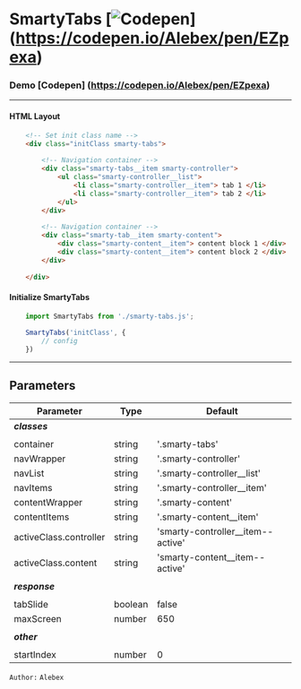 SmartyTabs [![Codepen](https://travis-ci.org/fredrb/codepen-downloader.svg?branch=master)] (https://codepen.io/Alebex/pen/EZpexa)
==========
### Demo [Codepen] (https://codepen.io/Alebex/pen/EZpexa)

---------------------------------------------------------

#### HTML Layout
```html
    <!-- Set init class name -->
    <div class="initClass smarty-tabs">
    
        <!-- Navigation container -->
        <div class="smarty-tabs__item smarty-controller">
            <ul class="smarty-controller__list">
                <li class="smarty-controller__item"> tab 1 </li>
                <li class="smarty-controller__item"> tab 2 </li>
            </ul> 
        </div>
        
        <!-- Navigation container -->
        <div class="smarty-tab__item smarty-content">
            <div class="smarty-content__item"> content block 1 </div>
            <div class="smarty-content__item"> content block 2 </div>
        </div>
        
    </div>
```
#### Initialize SmartyTabs
```js
    import SmartyTabs from './smarty-tabs.js';
    
    SmartyTabs('initClass', {
        // config
    })
```

-------------------------------------------------------------------

## Parameters

Parameter                  | Type      | Default
---------------------------|-----------|----------------
_**classes**_              |           |               
                           |           |                
container                  | string    | '.smarty-tabs'
navWrapper                 | string    | '.smarty-controller'
navList                    | string    | '.smarty-controller__list'
navItems                   | string    | '.smarty-controller__item'
contentWrapper             | string    | '.smarty-content'
contentItems               | string    | '.smarty-content__item'
activeClass.controller     | string    | 'smarty-controller__item--active'
activeClass.content        | string    | 'smarty-content__item--active'
                           |           |                
_**response**_             |           |               
                           |           |                
tabSlide                   | boolean   | false
maxScreen                  | number    | 650
                           |           |                
_**other**_                |           |               
                           |           |                
startIndex                 | number    | 0

`Author:` `Alebex`
